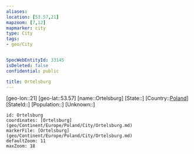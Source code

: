 ```yaml
---
aliases: 
location: [53.57,21]
mapzoom: [7,12] 
mapmarker: city 
type: City
tags:
- geo/City


SpocWebEntityId: 33145
isDeleted: false
confidential: public

title: Ortelsburg
---
```

[geo-lon::21]
[geo-lat::53.57]
[name::Ortelsburg]
[State::]
[Country::[Poland](geo/Continent/Europe/Poland.md)]
[StateId::]
[Population::]
[Unknown::]


```leaflet
id: Ortelsburg
coordinates: [Ortelsburg](geo/Continent/Europe/Poland/City/Ortelsburg.md)
markerFile: [Ortelsburg](geo/Continent/Europe/Poland/City/Ortelsburg.md)
defaultZoom: 11 
maxZoom: 18
```



